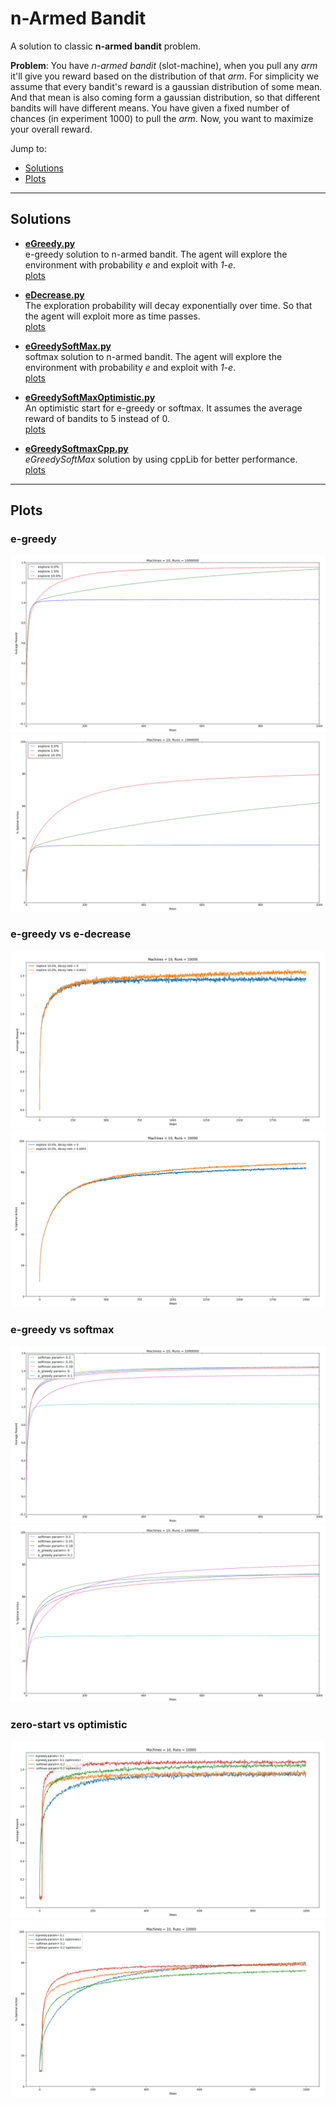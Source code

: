 n-Armed Bandit
===============

A solution to classic __n-armed bandit__ problem.

__Problem__: You have _n-armed bandit_ (slot-machine), when you pull any _arm_ 
it'll give you reward based on the distribution of that _arm_. For simplicity 
we assume that every bandit's reward is a gaussian distribution of some mean.
And that mean is also coming form a gaussian distribution, so that different
bandits will have different means. You have given a fixed number of chances 
(in experiment 1000) to pull the _arm_. Now, you want to maximize your overall 
reward.

Jump to:  
*  [Solutions](#solutions)
*  [Plots](#plots)

---

## Solutions

* [__eGreedy.py__](./eGreedy.py)  
  e-greedy solution to n-armed bandit. The agent will explore the environment
  with probability _e_ and exploit with _1-e_.  
  [plots](#e-greedy)

* [__eDecrease.py__](./eDecrease.py)  
  The exploration probability will decay exponentially over time. So that the
  agent will exploit more as time passes.  
  [plots](#e-greedy-vs-e-decrease)

* [__eGreedySoftMax.py__](./eGreedySoftMax.py)  
  softmax solution to n-armed bandit. The agent will explore the environment
  with probability _e_ and exploit with _1-e_.  
  [plots](#e-greedy-vs-softmax)

* [__eGreedySoftMaxOptimistic.py__](./eGreedySoftMaxOptimistic.py)  
  An optimistic start for e-greedy or softmax. It assumes the average reward of 
  bandits to 5 instead of 0.  
  [plots](#zero-start-vs-optimistic)

* [__eGreedySoftmaxCpp.py__](./eGreedySoftmaxCpp.py)  
  _eGreedySoftMax_ solution by using cppLib for better performance.  
  [plots](#e-greedy-vs-softmax)

---

## Plots

### e-greedy
![alt text](./plots/eGreedy_averageReward.png)
![alt text](./plots/eGreedy_percentOptimal.png)

### e-greedy vs e-decrease
![alt text](./plots/eDecrease_averageReward.png)
![alt text](./plots/eDecrease_percentOptimal.png)

### e-greedy vs softmax
![alt text](./plots/softmax_averageReward.png)
![alt text](./plots/softmax_percentOptimal.png)

### zero-start vs optimistic
![alt text](./plots/eGreedyOptimistic_averageReward.png)
![alt text](./plots/eGreedyOptimistic_percentOptimal.png)
